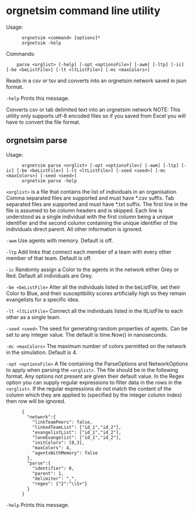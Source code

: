 # orgnetsim command line utility
Usage:
```
      orgnetsim <command> [options]*
      orgnetsim -help
```
Commands:
```
    parse <orglist> [-help] [-opt <optionsFile>] [-awm] [-ltp] [-ic] [-be <beListFile>] [-lt <ltListFile>] [-mc <maxColors>]
```

Reads in a csv or tsv and converts into an orgnetsim network saved in json format.

`-help`
Prints this message.

Converts csv or tab delimited text into an orgnetsim network
NOTE: This utility only supports utf-8 encoded files so if you saved from Excel you will
      have to convert the file format.

## orgnetsim parse
Usage:
```
      orgnetsim parse <orglist> [-opt <optionsFile>] [-awm] [-ltp] [-ic] [-be <beListFile>] [-lt <ltListFile>] [-seed <seed>] [-mc <maxColors>] [-seed <seed>]
      orgnetsim parse -help
```

`<orglist>`
is a file that contains the list of individuals in an organisation.
Comma separated files are supported and must have *.csv suffix.
Tab separated files are supported and must have *.txt suffix.
The first line in the file is assumed to be column headers and is skipped.
Each line is understood as a single individual with the first column being a unique
identifier and the second column containing the unique identifier of the individuals
direct parent. All other information is ignored.

`-awm`
Use agents with memory. Default is off.

`-ltp`
Add links that connect each member of a team with every other member of that team.
Default is off.

`-ic`
Randomly assign a Color to the agents in the network either Grey or Red. Default all
individuals are Grey.

`-be <beListFile>`
Alter all the individuals listed in the beListFile, set their Color to Blue, and
their susceptibility scores artificially high so they remain evangelists for a
specific idea.

`-lt <ltListFile>`
Connect all the individuals listed in the ltListFile to each other as a single team.

`-seed <seed>`
The seed for generating random properties of agents. Can be set to any integer value.
The default is time.Now() in nanoseconds.

`-mc <maxColors>`
The maximum number of colors permitted on the network in the simulation. Default
is 4.

`-opt <optionsFile>`
A file containing the ParseOptions and NetworkOptions to apply when parsing the `<orglist>`.
The file should be in the following format. Any options not present are given their
default value. In the Regex option you can supply regular expressions to filter data in
the rows in the `<orglist>`. If the regular expressions do not match the content of the column
which they are applied to (specified by the integer column index) then row will be ignored.
```
      {
        "network":{
          "linkTeamPeers": false,
          "linkedTeamList": ["id_1","id_2"],
          "evangelistList": ["id_1","id_2"],
          "loneEvangelist": ["id_1","id_2"],
          "initColors": [0,3],
          "maxColors": 4,
          "agentsWithMemory": false
        },
        "parse":{
          "identifier": 0,
          "parent": 1,
          "delimiter": ",",
          "regex": {"2":"\\S+"}
        }
      }
```

`-help`
Prints this message.